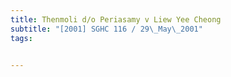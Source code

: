 ```yaml
---
title: Thenmoli d/o Periasamy v Liew Yee Cheong 
subtitle: "[2001] SGHC 116 / 29\_May\_2001"
tags:


---
```


